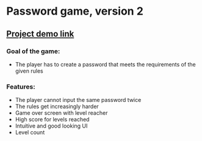 # Password game, version 2
## [Project demo link](https://glistening-froyo-dd0b7e.netlify.app/)
### Goal of the game:
 - The player has to create a password that meets the requirements of the given rules
### Features:
 - The player cannot input the same password twice
 - The rules get increasingly harder
 - Game over screen with level reacher
 - High score for levels reached
 - Intuitive and good looking UI
 - Level count
